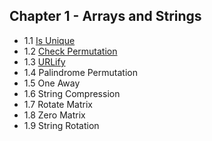 ## Chapter 1 - Arrays and Strings 

- 1.1 [Is Unique](https://github.com/vvijayaraman0822/Cracking-The-Coding-Interview-Solutions/blob/master/Chapter-1%20%5BArrays%20and%20Strings%5D/%20%20%20%20%20%20%20%20%20%20%20%20%20%20%20%20%20%20%20%20%20%20%20%20%20%20%20%20%20%20%20%20%20%20%20%20%20%20%20%20%20%20%20%20%20%20%20%20%20%20%20%20%20%20%20%20%20%20%20%20%20%20%20%20%20%20%20%20%20%20%20%20%20%20%20%20%20%20%20%20%20%20%20%20%20%20%20%20%20%20%20%20%20%20%20%20%20%20%20%20%20%20%20%20%20%20%20%20%20%20%20%20%20%20%20%20%20%20%20%20%20%20%20%20%20%20%20%20%20%20%20%20%20%20%20%20%20%20%20%20IsUnique(1.1).java)
- 1.2 [Check Permutation](https://github.com/vvijayaraman0822/Cracking-The-Coding-Interview-Solutions/blob/master/Chapter-1%20%5BArrays%20and%20Strings%5D/%20%20%20%20%20%20%20%20%20%20%20%20%20%20%20%20%20%20%20%20%20%20%20%20%20%20%20%20%20%20%20%20%20%20%20%20%20%20CheckPermutations(1.2).java)
- 1.3 [URLify](https://github.com/vvijayaraman0822/Cracking-The-Coding-Interview-Solutions/blob/master/Chapter-1%20%5BArrays%20and%20Strings%5D/%20%20%20%20%20%20%20%20%20%20%20%20%20%20%20%20%20%20%20%20%20%20%20%20%20%20%20%20%20%20Urlify(1.3).java)
- 1.4 Palindrome Permutation
- 1.5 One Away
- 1.6 String Compression
- 1.7 Rotate Matrix
- 1.8 Zero Matrix
- 1.9 String Rotation

